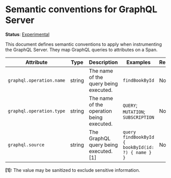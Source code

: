 # Semantic conventions for GraphQL Server

**Status**: [Experimental](../../../document-status.md)

This document defines semantic conventions to apply when instrumenting the GraphQL Server. They map GraphQL queries to
attributes on a Span.

<!-- semconv graphql -->
| Attribute  | Type | Description  | Examples  | Required |
|---|---|---|---|---|
| `graphql.operation.name` | string | The name of the query being executed. | `findBookById` | No |
| `graphql.operation.type` | string | The name of the operation being executed. | `QUERY`; `MUTATION`; `SUBSCRIPTION` | No |
| `graphql.source` | string | The GraphQL query being executed. [1] | `query findBookById { bookById(id: ?) { name } }` | No |

**[1]:** The value may be sanitized to exclude sensitive information.
<!-- endsemconv -->
